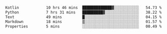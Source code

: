 <!--START_SECTION:waka-->

```txt
Kotlin            10 hrs 46 mins  █████████████▓░░░░░░░░░░░   54.73 %
Python            7 hrs 31 mins   █████████▓░░░░░░░░░░░░░░░   38.22 %
Text              49 mins         █░░░░░░░░░░░░░░░░░░░░░░░░   04.15 %
Markdown          18 mins         ▒░░░░░░░░░░░░░░░░░░░░░░░░   01.57 %
Properties        5 mins          ░░░░░░░░░░░░░░░░░░░░░░░░░   00.49 %
```

<!--END_SECTION:waka-->
